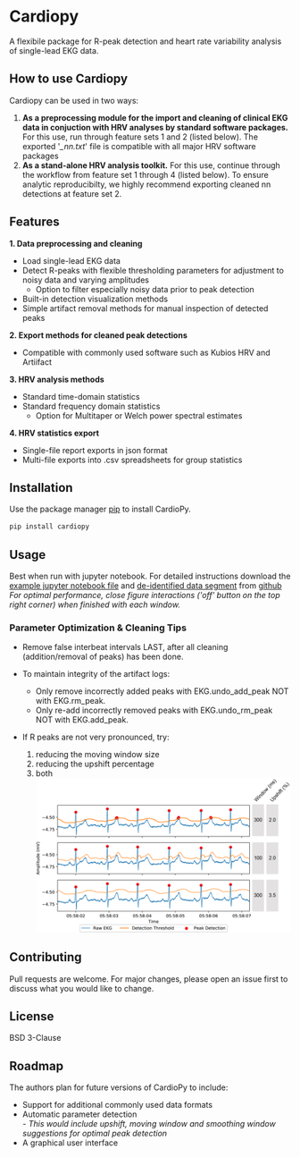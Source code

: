 # Cardiopy

A flexibile package for R-peak detection and heart rate variability analysis of single-lead EKG data. <br>

## How to use Cardiopy
Cardiopy can be used in two ways:<br>
   1. __As a preprocessing module for the import and cleaning of clinical EKG data in conjuction
		with HRV analyses by standard software packages.__ For this use, run through feature sets 1 and 2 (listed below). The exported '*_nn.txt*' file is compatible with all major HRV software packages <br>
   2. __As a stand-alone HRV analysis toolkit.__ For this use, continue through the workflow from feature set 1 through 4 (listed below). To ensure analytic reproducibilty, we highly recommend exporting cleaned nn detections at feature set 2.

## Features
__1. Data preprocessing and cleaning__<br>
   * Load single-lead EKG data<br>
   * Detect R-peaks with flexible thresholding parameters for adjustment to noisy data and varying amplitudes<br>
		- Option to filter especially noisy data prior to peak detection<br>
   * Built-in detection visualization methods<br>
   * Simple artifact removal methods for manual inspection of detected peaks<br>
  
__2. Export methods for cleaned peak detections__<br>
   * Compatible with commonly used software such as Kubios HRV and Artiifact<br>
   
__3. HRV analysis methods__<br>
   * Standard time-domain statistics<br>
   * Standard frequency domain statistics<br>
		- Option for Multitaper or Welch power spectral estimates<br>
    
__4. HRV statistics export__<br>
   * Single-file report exports in json format<br>
   * Multi-file exports into .csv spreadsheets for group statistics<br>

## Installation
Use the package manager [pip](https://pip.pypa.io/en/stable/) to install CardioPy.

```bash
pip install cardiopy
```

## Usage
Best when run with jupyter notebook. For detailed instructions download the [example jupyter notebook file](https://github.com/CardioPy/CardioPy/blob/master/example_run/CardioPy_Example_2020.ipynb) and [de-identified data segment](https://github.com/CardioPy/CardioPy/blob/master/example_run/HCXXX_2001-01-01_awake_cycle1_epoch1_222000.csv) from [github](https://github.com/CardioPy/CardioPy/blob/master/example_run) <br>
	*For optimal performance, close figure interactions ('off' button on the top right corner) when finished with each window.*

### Parameter Optimization & Cleaning Tips
* Remove false interbeat intervals LAST, after all cleaning (addition/removal of peaks) has been done.
* To maintain integrity of the artifact logs:
	- Only remove incorrectly added peaks with EKG.undo_add_peak NOT with EKG.rm_peak.
	- Only re-add incorrectly removed peaks with EKG.undo_rm_peak NOT with EKG.add_peak.

* If R peaks are not very pronounced, try: 
	1. reducing the moving window size
	2. reducing the upshift percentage
	3. both<br>
        <img src="https://github.com/CardioPy/CardioPy/blob/master/example_run/advice_images/EKG_paramshift_new-edited.png">

## Contributing
Pull requests are welcome. For major changes, please open an issue first to discuss what you would like to change.

## License
BSD 3-Clause

## Roadmap
The authors plan for future versions of CardioPy to include:
* Support for additional commonly used data formats
* Automatic parameter detection<br> 
        - *This would include upshift, moving window and smoothing window suggestions for optimal peak detection*
* A graphical user interface
